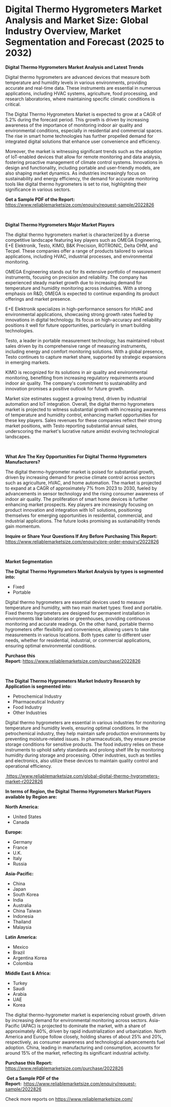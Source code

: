 <p><h1>Digital Thermo Hygrometers Market Analysis and Market Size: Global Industry Overview, Market Segmentation and Forecast (2025 to 2032)</h1></p><p><strong>Digital Thermo Hygrometers Market Analysis and Latest Trends</strong></p>
<p><p>Digital thermo hygrometers are advanced devices that measure both temperature and humidity levels in various environments, providing accurate and real-time data. These instruments are essential in numerous applications, including HVAC systems, agriculture, food processing, and research laboratories, where maintaining specific climatic conditions is critical.</p><p>The Digital Thermo Hygrometers Market is expected to grow at a CAGR of 5.2% during the forecast period. This growth is driven by increasing awareness of the importance of monitoring indoor air quality and environmental conditions, especially in residential and commercial spaces. The rise in smart home technologies has further propelled demand for integrated digital solutions that enhance user convenience and efficiency.</p><p>Moreover, the market is witnessing significant trends such as the adoption of IoT-enabled devices that allow for remote monitoring and data analysis, fostering proactive management of climate control systems. Innovations in design and functionality, including portable and user-friendly models, are also shaping market dynamics. As industries increasingly focus on sustainability and energy efficiency, the demand for accurate monitoring tools like digital thermo hygrometers is set to rise, highlighting their significance in various sectors.</p></p>
<p><strong>Get a Sample PDF of the Report:&nbsp;</strong> <a href="https://www.reliablemarketsize.com/enquiry/request-sample/2022826?utm_campaign=3348&utm_medium=2&utm_source=Github&utm_content=ia&utm_term=06042025&utm_id=digital-thermo-hygrometers">https://www.reliablemarketsize.com/enquiry/request-sample/2022826</a></p>
<p>&nbsp;</p>
<p><strong>Digital Thermo Hygrometers Major Market Players</strong></p>
<p><p>The digital thermo hygrometers market is characterized by a diverse competitive landscape featuring key players such as OMEGA Engineering, E+E Elektronik, Testo, KIMO, B&K Precision, ROTRONIC, Delta OHM, and Tecpel. These companies offer a range of products tailored to various applications, including HVAC, industrial processes, and environmental monitoring.</p><p>OMEGA Engineering stands out for its extensive portfolio of measurement instruments, focusing on precision and reliability. The company has experienced steady market growth due to increasing demand for temperature and humidity monitoring across industries. With a strong emphasis on R&D, OMEGA is expected to continue expanding its product offerings and market presence.</p><p>E+E Elektronik specializes in high-performance sensors for HVAC and environmental applications, showcasing strong growth rates fueled by innovations in digital technology. Its focus on high-accuracy and reliability positions it well for future opportunities, particularly in smart building technologies.</p><p>Testo, a leader in portable measurement technology, has maintained robust sales driven by its comprehensive range of measuring instruments, including energy and comfort monitoring solutions. With a global presence, Testo continues to capture market share, supported by strategic expansions in emerging markets.</p><p>KIMO is recognized for its solutions in air quality and environmental monitoring, benefiting from increasing regulatory requirements around indoor air quality. The company's commitment to sustainability and innovation promises a positive outlook for future growth.</p><p>Market size estimates suggest a growing trend, driven by industrial automation and IoT integration. Overall, the digital thermo hygrometers market is projected to witness substantial growth with increasing awareness of temperature and humidity control, enhancing market opportunities for these key players. Sales revenues for these companies reflect their strong market positions, with Testo reporting substantial annual sales, underscoring the market's lucrative nature amidst evolving technological landscapes.</p></p>
<p>&nbsp;</p>
<p><strong>What Are The Key Opportunities For Digital Thermo Hygrometers Manufacturers?</strong></p>
<p><p>The digital thermo-hygrometer market is poised for substantial growth, driven by increasing demand for precise climate control across sectors such as agriculture, HVAC, and home automation. The market is projected to expand at a CAGR of approximately 7% from 2023 to 2030, fueled by advancements in sensor technology and the rising consumer awareness of indoor air quality. The proliferation of smart home devices is further enhancing market prospects. Key players are increasingly focusing on product innovation and integration with IoT solutions, positioning themselves for emerging opportunities in residential, commercial, and industrial applications. The future looks promising as sustainability trends gain momentum.</p></p>
<p><strong>Inquire or Share Your Questions If Any Before Purchasing This Report:</strong> <a href="https://www.reliablemarketsize.com/enquiry/pre-order-enquiry/2022826?utm_campaign=3348&utm_medium=2&utm_source=Github&utm_content=ia&utm_term=06042025&utm_id=digital-thermo-hygrometers">https://www.reliablemarketsize.com/enquiry/pre-order-enquiry/2022826</a></p>
<p>&nbsp;</p>
<p><strong>Market Segmentation</strong></p>
<p><strong>The Digital Thermo Hygrometers Market Analysis by types is segmented into:</strong></p>
<p><ul><li>Fixed</li><li>Portable</li></ul></p>
<p><p>Digital thermo hygrometers are essential devices used to measure temperature and humidity, with two main market types: fixed and portable. Fixed thermo hygrometers are designed for permanent installation in environments like laboratories or greenhouses, providing continuous monitoring and accurate readings. On the other hand, portable thermo hygrometers offer flexibility and convenience, allowing users to take measurements in various locations. Both types cater to different user needs, whether for residential, industrial, or commercial applications, ensuring optimal environmental conditions.</p></p>
<p><strong>Purchase this Report:&nbsp;</strong><a href="https://www.reliablemarketsize.com/purchase/2022826?utm_campaign=3348&utm_medium=2&utm_source=Github&utm_content=ia&utm_term=06042025&utm_id=digital-thermo-hygrometers">https://www.reliablemarketsize.com/purchase/2022826</a></p>
<p>&nbsp;</p>
<p><strong>The Digital Thermo Hygrometers Market Industry Research by Application is segmented into:</strong></p>
<p><ul><li>Petrochemical Industry</li><li>Pharmaceutical Industry</li><li>Food Industry</li><li>Other Industries</li></ul></p>
<p><p>Digital thermo hygrometers are essential in various industries for monitoring temperature and humidity levels, ensuring optimal conditions. In the petrochemical industry, they help maintain safe production environments by preventing moisture-related issues. In pharmaceuticals, they ensure precise storage conditions for sensitive products. The food industry relies on these instruments to uphold safety standards and prolong shelf life by monitoring humidity during storage and processing. Other industries, such as textiles and electronics, also utilize these devices to maintain quality control and operational efficiency.</p></p>
<p><a href="https://www.reliablemarketsize.com/global-digital-thermo-hygrometers-market-r2022826?utm_campaign=3348&utm_medium=2&utm_source=Github&utm_content=ia&utm_term=06042025&utm_id=digital-thermo-hygrometers">&nbsp;https://www.reliablemarketsize.com/global-digital-thermo-hygrometers-market-r2022826</a></p>
<p><strong>In terms of Region, the Digital Thermo Hygrometers Market Players available by Region are:</strong></p>
<p>
    <p> <strong> North America: </strong>
        <ul>
            <li>United States</li>
            <li>Canada</li>
        </ul>
        </p> 
    <p> <strong> Europe: </strong>
        <ul>
            <li>Germany</li>
            <li>France</li>
            <li>U.K.</li>
            <li>Italy</li>
            <li>Russia</li>
        </ul>
        </p> 
    <p> <strong> Asia-Pacific: </strong>
        <ul>
            <li>China</li>
            <li>Japan</li>
            <li>South Korea</li>
            <li>India</li>
            <li>Australia</li>
            <li>China Taiwan</li>
            <li>Indonesia</li>
            <li>Thailand</li>
            <li>Malaysia</li>
        </ul>
        </p> 
    <p> <strong> Latin America: </strong>
        <ul>
            <li>Mexico</li>
            <li>Brazil</li>
            <li>Argentina Korea</li>
            <li>Colombia</li>
        </ul>
        </p> 
    <p> <strong> Middle East & Africa: </strong>
        <ul>
            <li>Turkey</li>
            <li>Saudi</li>
            <li>Arabia</li>
            <li>UAE</li>
            <li>Korea</li>
        </ul>
    </p>
    </p>
<p><p>The digital thermo-hygrometer market is experiencing robust growth, driven by increasing demand for environmental monitoring across sectors. Asia-Pacific (APAC) is projected to dominate the market, with a share of approximately 40%, driven by rapid industrialization and urbanization. North America and Europe follow closely, holding shares of about 25% and 20%, respectively, as consumer awareness and technological advancements fuel adoption. China, leading in manufacturing and consumption, accounts for around 15% of the market, reflecting its significant industrial activity.</p></p>
<p><strong>Purchase this Report: </strong><a href="https://www.reliablemarketsize.com/purchase/2022826?utm_campaign=3348&utm_medium=2&utm_source=Github&utm_content=ia&utm_term=06042025&utm_id=digital-thermo-hygrometers">https://www.reliablemarketsize.com/purchase/2022826</a></p>
<p>&nbsp;<strong>Get a Sample PDF of the Report:&nbsp;&nbsp;</strong><a href="https://www.reliablemarketsize.com/enquiry/request-sample/2022826?utm_campaign=3348&utm_medium=2&utm_source=Github&utm_content=ia&utm_term=06042025&utm_id=digital-thermo-hygrometers">https://www.reliablemarketsize.com/enquiry/request-sample/2022826</a></p>
<p><strong></strong></p>
<p>Check more reports on <a href="https://www.reliablemarketsize.com/?utm_campaign=3348&utm_medium=2&utm_source=Github&utm_content=ia&utm_term=06042025&utm_id=digital-thermo-hygrometers">https://www.reliablemarketsize.com/</a></p>
